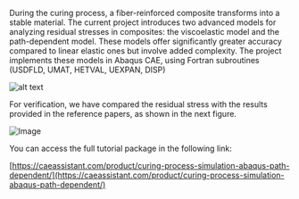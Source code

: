 During the curing process, a fiber-reinforced composite transforms into a stable material. The current project introduces two advanced models for analyzing residual stresses in composites: the viscoelastic model and the path-dependent model. These models offer significantly greater accuracy compared to linear elastic ones but involve added complexity. The project implements these models in Abaqus CAE, using Fortran subroutines (USDFLD, UMAT, HETVAL, UEXPAN, DISP)

![alt text](https://github.com/CaeAssistant/CAE-Assistant-Projects/blob/main/Screenshot%202024-12-31%20105538.png?raw=true)

For verification, we have compared the residual stress with the results provided in the reference papers, as shown in the next figure.

![Image](https://github.com/user-attachments/assets/2a91d67f-7fbe-437d-bddb-d4ffa4f8974a)


You can access the full tutorial package in the following link:


[https://caeassistant.com/product/curing-process-simulation-abaqus-path-dependent/](https://caeassistant.com/product/curing-process-simulation-abaqus-path-dependent/)



